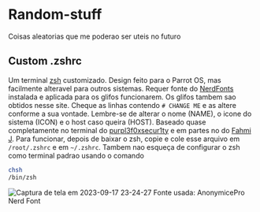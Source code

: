 # Random-stuff
Coisas aleatorias que me poderao ser uteis no futuro

## Custom .zshrc
Um terminal [zsh](https://ohmyz.sh/) customizado. Design feito para o Parrot OS, mas facilmente alteravel para outros sistemas.
Requer fonte do [NerdFonts](https://www.nerdfonts.com/) instalada e aplicada para os glifos funcionarem. Os glifos tambem sao obtidos nesse site.
Cheque as linhas contendo ```# CHANGE ME``` e as altere conforme a sua vontade.
Lembre-se de alterar o nome (NAME), o icone do sistema (ICON) e o host caso queira (HOST).
Baseado quase completamente no terminal do [purpl3f0xsecur1ty](https://github.com/purpl3f0xsecur1ty/useful_random_stuff/blob/main/.zshrc) e em partes no do [Fahmi J](https://fahmifj.medium.com/parrot-os-terminal-for-kali-linux-5db0340abf10).
Para funcionar, depois de baixar o zsh, copie e cole esse arquivo em ```/root/.zshrc``` e em ```~/.zshrc```. Tambem nao esqueça de configurar o zsh como terminal padrao usando o comando
```bash
chsh
/bin/zsh
```
![Captura de tela em 2023-09-17 23-24-27](https://github.com/zecabum/Random-stuff/assets/105394456/910da654-da60-4ebc-ab75-477a81a483ff)
Fonte usada: AnonymicePro Nerd Font
